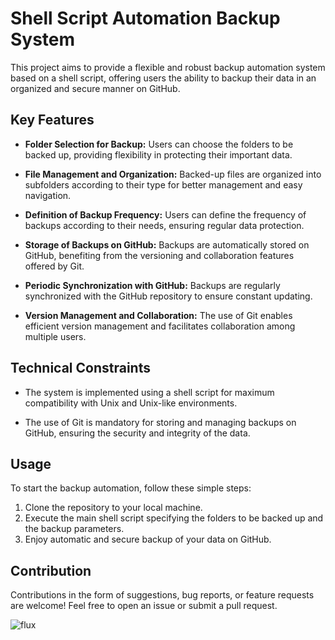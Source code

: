 # Shell Script Automation Backup System

This project aims to provide a flexible and robust backup automation system based on a shell script, offering users the ability to backup their data in an organized and secure manner on GitHub.

## Key Features

- **Folder Selection for Backup:** Users can choose the folders to be backed up, providing flexibility in protecting their important data.
  
- **File Management and Organization:** Backed-up files are organized into subfolders according to their type for better management and easy navigation.
  
- **Definition of Backup Frequency:** Users can define the frequency of backups according to their needs, ensuring regular data protection.
  
- **Storage of Backups on GitHub:** Backups are automatically stored on GitHub, benefiting from the versioning and collaboration features offered by Git.
  
- **Periodic Synchronization with GitHub:** Backups are regularly synchronized with the GitHub repository to ensure constant updating.
  
- **Version Management and Collaboration:** The use of Git enables efficient version management and facilitates collaboration among multiple users.

## Technical Constraints

- The system is implemented using a shell script for maximum compatibility with Unix and Unix-like environments.
  
- The use of Git is mandatory for storing and managing backups on GitHub, ensuring the security and integrity of the data.

## Usage

To start the backup automation, follow these simple steps:

1. Clone the repository to your local machine.
2. Execute the main shell script specifying the folders to be backed up and the backup parameters.
3. Enjoy automatic and secure backup of your data on GitHub.

## Contribution

Contributions in the form of suggestions, bug reports, or feature requests are welcome! Feel free to open an issue or submit a pull request.

![flux](https://github.com/Hamzaelghazouani1/Git_Backup/assets/91982044/b837c7ba-fc83-4b43-9f77-28a7ae2f21a5)
